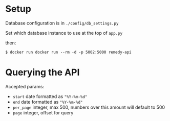 # Setup
Database configuration is in `./config/db_settings.py`

Set which database instance to use at the top of `app.py`

then: 

`$ docker run docker run --rm -d -p 5002:5000 remedy-api`

# Querying the API

Accepted params:
 - `start` date formatted as  `"%Y-%m-%d"`
 - `end` date formatted as  `"%Y-%m-%d"`
 - `per_page` integer, max 500, numbers over this amount will default to 500
 - `page` integer, offset for query

 